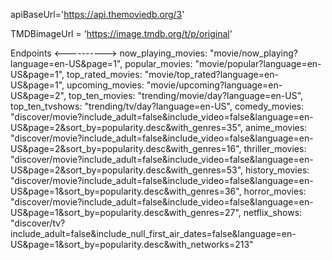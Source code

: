 
apiBaseUrl='https://api.themoviedb.org/3'

TMDBimageUrl = 'https://image.tmdb.org/t/p/original'

 Endpoints
<---------->
now_playing_movies: "movie/now_playing?language=en-US&page=1",
popular_movies: "movie/popular?language=en-US&page=1",
top_rated_movies: "movie/top_rated?language=en-US&page=1",
upcoming_movies: "movie/upcoming?language=en-US&page=2",
top_ten_movies: "trending/movie/day?language=en-US",
top_ten_tvshows: "trending/tv/day?language=en-US",
comedy_movies: "discover/movie?include_adult=false&include_video=false&language=en-US&page=2&sort_by=popularity.desc&with_genres=35",
anime_movies: "discover/movie?include_adult=false&include_video=false&language=en-US&page=2&sort_by=popularity.desc&with_genres=16",
thriller_movies: "discover/movie?include_adult=false&include_video=false&language=en-US&page=2&sort_by=popularity.desc&with_genres=53",
history_movies: "discover/movie?include_adult=false&include_video=false&language=en-US&page=1&sort_by=popularity.desc&with_genres=36",
horror_movies: "discover/movie?include_adult=false&include_video=false&language=en-US&page=1&sort_by=popularity.desc&with_genres=27",
netflix_shows: "discover/tv?include_adult=false&include_null_first_air_dates=false&language=en-US&page=1&sort_by=popularity.desc&with_networks=213"